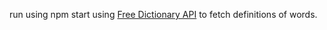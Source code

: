 run using npm start
using [Free Dictionary API](https://dictionaryapi.dev/) to fetch definitions of words.
